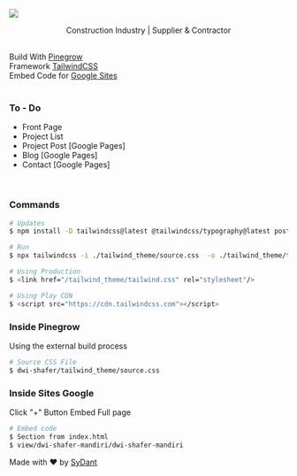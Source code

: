 ![](https://raw.githubusercontent.com/prmndata/dwi-shafer/main/images/white.png?token=GHSAT0AAAAAABZQINAECOP6PFNWURXQYQE6Y4QV34A)  
  
<div align="center">Construction Industry | Supplier & Contractor</div>  


<br/>  

Build With [Pinegrow](https://pinegrow.com/)  
Framework [TailwindCSS](https://tailwindcss.com/)  
Embed Code for [Google Sites](https://sites.google.com/)  
<br/>  

### To - Do
- Front Page  
- Project List  
- Project Post  [Google Pages]  
- Blog  [Google Pages]  
- Contact [Google Pages]  
<br/>

### Commands
```bash
# Updates
$ npm install -D tailwindcss@latest @tailwindcss/typography@latest postcss@latest autoprefixer@latest

# Run
$ npx tailwindcss -i ./tailwind_theme/source.css  -o ./tailwind_theme/tailwind.css  --watch

# Using Production
$ <link href="/tailwind_theme/tailwind.css" rel="stylesheet"/>

# Using Play CDN
$ <script src="https://cdn.tailwindcss.com"></script>
```
### Inside Pinegrow
Using the external build process
```bash
# Source CSS File
$ dwi-shafer/tailwind_theme/source.css
```
### Inside Sites Google
Click "+" Button Embed Full page
```bash
# Embed code
$ Section from index.html
$ view/dwi-shafer-mandiri/dwi-shafer-mandiri
```

Made with :heart: by [SyDant](https://github.com/SyDant/) 
